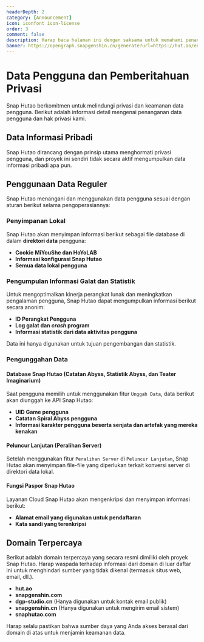 ```yaml
---
headerDepth: 2
category: [Announcement]
icon: iconfont icon-license
order: 3
comment: false
description: Harap baca halaman ini dengan saksama untuk memahami penanganan data pengguna dan hak privasi untuk proyek Snap Hutao.
banner: https://opengraph.snapgenshin.cn/generate?url=https://hut.ao/en/statements/privacy-notice.html
---
```


# Data Pengguna dan Pemberitahuan Privasi

Snap Hutao berkomitmen untuk melindungi privasi dan keamanan data pengguna. Berikut adalah informasi detail mengenai penanganan data pengguna dan hak privasi kami.

## Data Informasi Pribadi

Snap Hutao dirancang dengan prinsip utama menghormati privasi pengguna, dan proyek ini sendiri tidak secara aktif mengumpulkan data informasi pribadi apa pun.

## Penggunaan Data Reguler

Snap Hutao menangani dan menggunakan data pengguna sesuai dengan aturan berikut selama pengoperasiannya:

### Penyimpanan Lokal

Snap Hutao akan menyimpan informasi berikut sebagai file database di dalam **direktori data** pengguna:

- **Cookie MiYouShe dan HoYoLAB**
- **Informasi konfigurasi Snap Hutao**
- **Semua data lokal pengguna**

### Pengumpulan Informasi Galat dan Statistik

Untuk mengoptimalkan kinerja perangkat lunak dan meningkatkan pengalaman pengguna, Snap Hutao dapat mengumpulkan informasi berikut secara anonim:

- **ID Perangkat Pengguna**
- **Log galat dan *crash* program**
- **Informasi statistik dari data aktivitas pengguna**

Data ini hanya digunakan untuk tujuan pengembangan dan statistik.

### Pengunggahan Data

#### Database Snap Hutao (Catatan Abyss, Statistik Abyss, dan Teater Imaginarium)

Saat pengguna memilih untuk menggunakan fitur `Unggah Data`, data berikut akan diunggah ke API Snap Hutao:

- **UID Game pengguna**
- **Catatan Spiral Abyss pengguna**
- **Informasi karakter pengguna beserta senjata dan artefak yang mereka kenakan**

#### Peluncur Lanjutan (Peralihan Server)

Setelah menggunakan fitur `Peralihan Server` di `Peluncur Lanjutan`, Snap Hutao akan menyimpan file-file yang diperlukan terkait konversi server di direktori data lokal.

#### Fungsi Paspor Snap Hutao

Layanan Cloud Snap Hutao akan mengenkripsi dan menyimpan informasi berikut:

- **Alamat email yang digunakan untuk pendaftaran**
- **Kata sandi yang terenkripsi**

## Domain Terpercaya

Berikut adalah domain terpercaya yang secara resmi dimiliki oleh proyek Snap Hutao. Harap waspada terhadap informasi dari domain di luar daftar ini untuk menghindari sumber yang tidak dikenal (termasuk situs web, email, dll.).

- **hut.ao**
- **snapgenshin.com**
- **dgp-studio.cn** (Hanya digunakan untuk kontak email publik)
- **snapgenshin.cn** (Hanya digunakan untuk mengirim email sistem)
- **snaphutao.com**

Harap selalu pastikan bahwa sumber daya yang Anda akses berasal dari domain di atas untuk menjamin keamanan data.